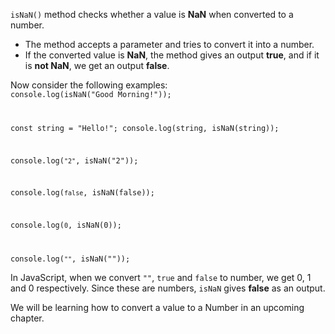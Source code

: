 `isNaN()` method checks
whether a value is **NaN**
when converted to
a number.

- The method accepts
a parameter and tries
to convert it into
a number.
- If the converted value is
**NaN**, the method
gives an output **true**, and
if it is **not NaN**, we get
an output **false**.

Now consider the following examples:
<codeblock language="javascript" type="lesson">
<code>
console.log(isNaN("Good Morning!"));

const string = "Hello!";
console.log(string, isNaN(string));

console.log(`"2"`, isNaN("2"));

console.log(`false`, isNaN(false));

console.log(`0`, isNaN(0));

console.log(`""`, isNaN(""));
</code>
</codeblock>

In JavaScript, when we convert
`""`, `true` and `false` to number,
we get 0, 1 and 0 respectively.
Since these are numbers,
`isNaN` gives **false** as an output.

We will be learning how to
convert a value to a Number
in an upcoming chapter.
